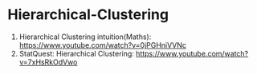 # Hierarchical-Clustering

1) Hierarchical Clustering intuition(Maths): https://www.youtube.com/watch?v=0jPGHniVVNc
2) StatQuest: Hierarchical Clustering: https://www.youtube.com/watch?v=7xHsRkOdVwo
